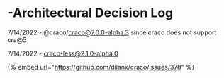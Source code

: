 # -Architectural Decision Log

7/14/2022 - @craco/craco@7.0.0-alpha.3 since craco does not support cra@5&#x20;

7/14/2022 - craco-less@2.1.0-alpha.0&#x20;

{% embed url="https://github.com/dilanx/craco/issues/378" %}



